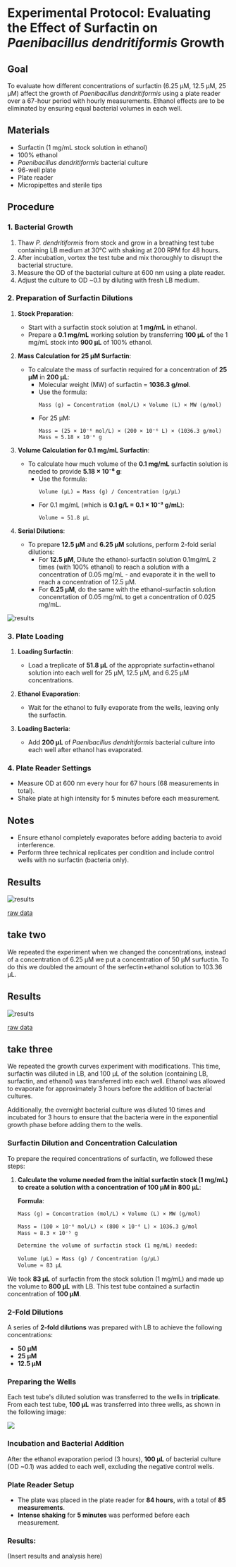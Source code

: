 # Experimental Protocol: Evaluating the Effect of Surfactin on *Paenibacillus dendritiformis* Growth

## Goal
To evaluate how different concentrations of surfactin (6.25 µM, 12.5 µM, 25 µM) affect the growth of *Paenibacillus dendritiformis* using a plate reader over a 67-hour period with hourly measurements. Ethanol effects are to be eliminated by ensuring equal bacterial volumes in each well.

## Materials
- Surfactin (1 mg/mL stock solution in ethanol)
- 100% ethanol
- *Paenibacillus dendritiformis* bacterial culture
- 96-well plate
- Plate reader
- Micropipettes and sterile tips

## Procedure

### 1. Bacterial Growth
1. Thaw *P. dendritiformis* from stock and grow in a breathing test tube containing LB medium at 30°C with shaking at 200 RPM for 48 hours.
2. After incubation, vortex the test tube and mix thoroughly to disrupt the bacterial structure.
3. Measure the OD of the bacterial culture at 600 nm using a plate reader.
4. Adjust the culture to OD ~0.1 by diluting with fresh LB medium.

### 2. Preparation of Surfactin Dilutions

1. **Stock Preparation**:
   - Start with a surfactin stock solution at **1 mg/mL** in ethanol.
   - Prepare a **0.1 mg/mL** working solution by transferring **100 µL** of the 1 mg/mL stock into **900 µL** of 100% ethanol.

2. **Mass Calculation for 25 µM Surfactin**:
   - To calculate the mass of surfactin required for a concentration of **25 µM** in **200 µL**:
     - Molecular weight (MW) of surfactin = **1036.3 g/mol**.
     - Use the formula:
       ```
       Mass (g) = Concentration (mol/L) × Volume (L) × MW (g/mol)
       ```
     - For 25 µM:
       ```
       Mass = (25 × 10⁻⁶ mol/L) × (200 × 10⁻⁶ L) × (1036.3 g/mol)
       Mass ≈ 5.18 × 10⁻⁶ g
       ```

3. **Volume Calculation for 0.1 mg/mL Surfactin**:
   - To calculate how much volume of the **0.1 mg/mL** surfactin solution is needed to provide **5.18 × 10⁻⁶ g**:
     - Use the formula:
       ```
       Volume (µL) = Mass (g) / Concentration (g/µL)
       ```
     - For 0.1 mg/mL (which is **0.1 g/L = 0.1 × 10⁻³ g/mL**):
       ```
       Volume ≈ 51.8 µL
       ```

4. **Serial Dilutions**:
   - To prepare **12.5 µM** and **6.25 µM** solutions, perform 2-fold serial dilutions:
     - For **12.5 µM**, Dilute the ethanol-surfactin solution 0.1mg/mL 2 times (with 100% ethanol) to reach a solution with a concentration of 0.05 mg/mL - and evaporate it in the well to reach a concentration of 12.5 µM.
     - For **6.25 µM**, do the same with the ethanol-surfactin solution concenrtation of 0.05 mg/mL to get a concentration of 0.025 mg/mL.

![results](../images/growth%20curves/plate%20planing1.png)
     

### 3. Plate Loading

1. **Loading Surfactin**:
   - Load a treplicate of  **51.8 µL** of the appropriate surfactin+ethanol solution into each well for 25 µM, 12.5 µM, and 6.25 µM concentrations.

2. **Ethanol Evaporation**:
   - Wait for the ethanol to fully evaporate from the wells, leaving only the surfactin.

3. **Loading Bacteria**:
   - Add **200 µL** of *Paenibacillus dendritiformis* bacterial culture into each well after ethanol has evaporated.

### 4. Plate Reader Settings
- Measure OD at 600 nm every hour for 67 hours (68 measurements in total).
- Shake plate at high intensity for 5 minutes before each measurement.

## Notes

- Ensure ethanol completely evaporates before adding bacteria to avoid interference.
- Perform three technical replicates per condition and include control wells with no surfactin (bacteria only).

## Results

![results](../images/growth%20curves/19.9%20growth%20curve%20evaporation.png)

[raw data](../exel%20files/growth%20curve/datacsv%20evapo%20data%20filtered%2019.9.csv)

## take two
We repeated the experiment when we changed the concentrations, instead of a concentration of 6.25 µM we put a concentration of 50 µM surfuctin.
 To do this we doubled the amount of the serfectin+ethanol solution to 103.36 µL.

 ## Results

![results](../images/growth%20curves/2.10%20growth%20curve%20evaporation.png)

[raw data](../exel%20files/growth%20curve/data%202.10%20sortedcvs.csv)

## take three

We repeated the growth curves experiment with modifications. This time, surfactin was diluted in LB, and 100 µL of the solution (containing LB, surfactin, and ethanol) was transferred into each well. Ethanol was allowed to evaporate for approximately 3 hours before the addition of bacterial cultures.

Additionally, the overnight bacterial culture was diluted 10 times and incubated for 3 hours to ensure that the bacteria were in the exponential growth phase before adding them to the wells.

### Surfactin Dilution and Concentration Calculation

To prepare the required concentrations of surfactin, we followed these steps:

1. **Calculate the volume needed from the initial surfactin stock (1 mg/mL) to create a solution with a concentration of 100 µM in 800 µL**:

   **Formula**:
   ```markdown
   Mass (g) = Concentration (mol/L) × Volume (L) × MW (g/mol)

   Mass = (100 × 10⁻⁶ mol/L) × (800 × 10⁻⁶ L) × 1036.3 g/mol
   Mass ≈ 8.3 × 10⁻⁵ g

   Determine the volume of surfactin stock (1 mg/mL) needed:
  
   Volume (µL) = Mass (g) / Concentration (g/µL)
   Volume ≈ 83 µL

We took **83 µL** of surfactin from the stock solution (1 mg/mL) and made up the volume to **800 µL** with LB. This test tube contained a surfactin concentration of **100 µM**.

### 2-Fold Dilutions
A series of **2-fold dilutions** was prepared with LB to achieve the following concentrations:
- **50 µM**
- **25 µM**
- **12.5 µM**

### Preparing the Wells
Each test tube's diluted solution was transferred to the wells in **triplicate**. From each test tube, **100 µL** was transferred into three wells, as shown in the following image:

![](../images/growth%20curves/plate%20planning%202.png)

### Incubation and Bacterial Addition
After the ethanol evaporation period (3 hours), **100 µL** of bacterial culture (OD ~0.1) was added to each well, excluding the negative control wells.

### Plate Reader Setup
- The plate was placed in the plate reader for **84 hours**, with a total of **85 measurements**.
- **Intense shaking** for **5 minutes** was performed before each measurement.

### Results:
(Insert results and analysis here)



